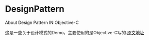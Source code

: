 # DesignPattern
About Design Pattern IN Objective-C

这是一些关于设计模式的Demo，主要使用的是Objective-C写的.[原文地址](http://johnsongs.net/2018/08/17/Objective-C-Design-Pattern-First/)
